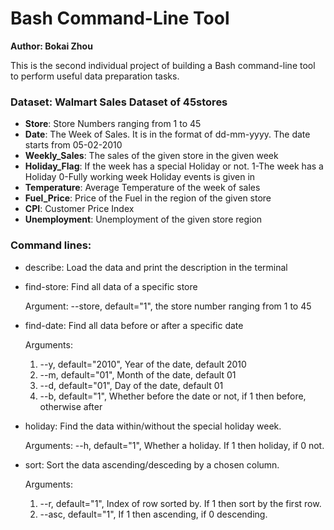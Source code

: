 #  Bash Command-Line Tool

__Author: Bokai Zhou__

This is the second individual project of building a Bash command-line tool to perform useful data preparation tasks. 

### Dataset: Walmart Sales Dataset of 45stores
- __Store__: Store Numbers ranging from 1 to 45
- __Date__: The Week of Sales. It is in the format of dd-mm-yyyy. The date starts from 05-02-2010
- __Weekly_Sales__: The sales of the given store in the given week
- __Holiday_Flag__: If the week has a special Holiday or not. 1-The week has a Holiday 0-Fully working week Holiday events is given in
- __Temperature__: Average Temperature of the week of sales
- __Fuel_Price__: Price of the Fuel in the region of the given store
- __CPI__: Customer Price Index
- __Unemployment__: Unemployment of the given store region

### Command lines:
- describe: Load the data and print the description in the terminal

- find-store: Find all data of a specific store

  Argument: --store, default="1", the store number ranging from 1 to 45
  
- find-date: Find all data before or after a specific date

  Arguments: 
  1. --y, default="2010", Year of the date, default 2010
  2. --m, default="01", Month of the date, default 01
  3. --d, default="01", Day of the date, default 01
  4. --b, default="1", Whether before the date or not, if 1 then before, otherwise after
             
- holiday: Find the data within/without the special holiday week.

  Arguments: --h, default="1", Whether a holiday. If 1 then holiday, if 0 not.
  
- sort: Sort the data ascending/desceding by a chosen column.

  Arguments: 
  1. --r, default="1", Index of row sorted by. If 1 then sort by the first row.
  2. --asc, default="1", If 1 then ascending, if 0 descending.
